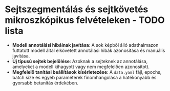 # Sejtszegmentálás és sejtkövetés mikroszkópikus felvételeken - TODO lista

- **Modell annotálási hibáinak javítása**: A sok képből álló adathalmazon futtatott modell által elkövetett annotálási hibák azonosítása és manuális javítása.
- **Új típusú sejtek bejelölése**: Azoknak a sejteknek az annotálása, amelyeket a modell kihagyott vagy nem megfelelően azonosított.
- **Megfelelő tanítási beállítások kísérletezése**: A `data.yaml` fájl, epochs, batch size és egyéb paraméterek finomhangolása a hatékonyabb és gyorsabb betanítás érdekében.